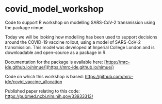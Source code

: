 # covid_model_workshop
Code to support R workshop on modelling SARS-CoV-2 transmission using the package nimue.


Today we will be looking how modelling has been used to support decisions around the COVID-19 vaccine rollout, using a model of SARS-CoV-2 transmission. This model was developed at Imperial College London and is downloadable and open-source as a package in R.

Documentation for the package is available here:
[https://mrc-ide.github.io/nimue/](https://mrc-ide.github.io/nimue/)

Code on which this workshop is based:
https://github.com/mrc-ide/covid_vaccine_allocation

Published paper relating to this code:
https://pubmed.ncbi.nlm.nih.gov/33933313/


